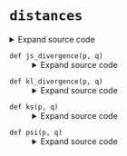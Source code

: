 # <code>distances</code>
<details class="source">
<summary>
<span>Expand source code</span>
</summary>
<pre>
```python
import math

import numpy as np


def hellinger(p, q):
    return math.sqrt(np.sum((np.sqrt(p) - np.sqrt(q)) ** 2) / 2)


def psi(p, q):
    return np.sum((p - q) * np.log(p / q))


def kl_divergence(p, q):
    kl = np.sum(p * np.log(p / q))
    return kl


def js_divergence(p, q):
    m = (p + q) / 2
    pm = kl_divergence(p, m)
    qm = kl_divergence(q, m)
    jsd = (pm + qm) / 2
    return jsd


def ks(p, q):
    return np.max(np.abs(np.cumsum(p) - np.cumsum(q)))
```
</pre>
</details>
## Functions
<dl>
<dt id="anovos.drift.distances.hellinger"><code class="name flex hljs csharp">
<span class="k">def</span> <span class="nf"><span class="ident">hellinger</span></span>(<span class="n">p, q)</span>
</code></dt>
<dd>
<div class="desc"></div>
<details class="source">
<summary>
<span>Expand source code</span>
</summary>
<pre>
```python
def hellinger(p, q):
    return math.sqrt(np.sum((np.sqrt(p) - np.sqrt(q)) ** 2) / 2)
```
</pre>
</details>
</dd>
<dt id="anovos.drift.distances.js_divergence"><code class="name flex hljs csharp">
<span class="k">def</span> <span class="nf"><span class="ident">js_divergence</span></span>(<span class="n">p, q)</span>
</code></dt>
<dd>
<div class="desc"></div>
<details class="source">
<summary>
<span>Expand source code</span>
</summary>
<pre>
```python
def js_divergence(p, q):
    m = (p + q) / 2
    pm = kl_divergence(p, m)
    qm = kl_divergence(q, m)
    jsd = (pm + qm) / 2
    return jsd
```
</pre>
</details>
</dd>
<dt id="anovos.drift.distances.kl_divergence"><code class="name flex hljs csharp">
<span class="k">def</span> <span class="nf"><span class="ident">kl_divergence</span></span>(<span class="n">p, q)</span>
</code></dt>
<dd>
<div class="desc"></div>
<details class="source">
<summary>
<span>Expand source code</span>
</summary>
<pre>
```python
def kl_divergence(p, q):
    kl = np.sum(p * np.log(p / q))
    return kl
```
</pre>
</details>
</dd>
<dt id="anovos.drift.distances.ks"><code class="name flex hljs csharp">
<span class="k">def</span> <span class="nf"><span class="ident">ks</span></span>(<span class="n">p, q)</span>
</code></dt>
<dd>
<div class="desc"></div>
<details class="source">
<summary>
<span>Expand source code</span>
</summary>
<pre>
```python
def ks(p, q):
    return np.max(np.abs(np.cumsum(p) - np.cumsum(q)))
```
</pre>
</details>
</dd>
<dt id="anovos.drift.distances.psi"><code class="name flex hljs csharp">
<span class="k">def</span> <span class="nf"><span class="ident">psi</span></span>(<span class="n">p, q)</span>
</code></dt>
<dd>
<div class="desc"></div>
<details class="source">
<summary>
<span>Expand source code</span>
</summary>
<pre>
```python
def psi(p, q):
    return np.sum((p - q) * np.log(p / q))
```
</pre>
</details>
</dd>
</dl>